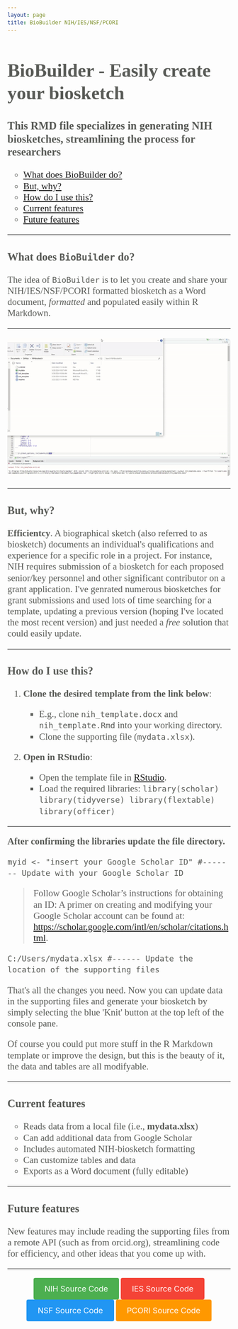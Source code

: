 ```yaml
---
layout: page
title: BioBuilder NIH/IES/NSF/PCORI 
---
```


<ul style="color: #585A56; font-family: Aptos; font-size: 1.50em; line-height: 1.2; padding: 0;">

# BioBuilder - Easily create your biosketch

### This RMD file specializes in generating NIH biosketches, streamlining the process for researchers 

- [What does BioBuilder do?](#what-does-biobuilder-do)
- [But, why?](#buy-why)
- [How do I use this?](#how-do-i-use-this)
- [Current features](#current-features)
- [Future features](#future-features)

---

### What does `BioBuilder` do?

The idea of `BioBuilder` is to let you create and share your NIH/IES/NSF/PCORI formatted biosketch as a Word document, *formatted* and populated easily within R Markdown.    

---

<div style="text-align: center; margin-top: 20px;">
  <img src="/assets/img/nihbio.gif" alt="Biosketch GIF" style="width: 600px; height: auto; border-radius: 8px;">
</div>


---

### But, why?

**Efficientcy**. A biographical sketch (also referred to as biosketch) documents an individual's qualifications and experience for a specific role in a project. For instance, NIH requires submission of a biosketch for each proposed senior/key personnel and other significant contributor on a grant application. I've genrated numerous biosketches for grant submissions and used lots of time searching for a template, updating a previous version (hoping I've located the most recent version) and just needed a *free* solution that could easily update.   

---

### How do I use this?

1. **Clone the desired template from the link below**:
   - E.g., clone `nih_template.docx` and `nih_template.Rmd` into your working directory.
   - Clone the supporting file (`mydata.xlsx`).

1. **Open in RStudio**:
   - Open the template file in [RStudio](https://www.rstudio.com/).
   - Load the required libraries: `library(scholar) library(tidyverse) library(flextable) library(officer)`

---

**After confirming the libraries update the file directory.**  

`myid <- "insert your Google Scholar ID" #------- Update with your Google Scholar ID`

> Follow Google Scholar’s instructions for obtaining an ID: A primer on creating and modifying your Google Scholar account can be found at: https://scholar.google.com/intl/en/scholar/citations.html.


`C:/Users/mydata.xlsx #------ Update the location of the supporting files`


That's all the changes you need. Now you can update data in the supporting files and generate your biosketch by simply selecting the blue 'Knit' button at the top left of the console pane. 

Of course you could put more stuff in the R Markdown template or improve the design, but this is the beauty of it, the data and tables are all modifyable. 

---

### Current features

- Reads data from a local file (i.e., **mydata.xlsx**)
- Can add additional data from Google Scholar 
- Includes automated NIH-biosketch formatting  
- Can customize tables and data 
- Exports as a Word document (fully editable) 

---

### Future features

New features may include reading the supporting files from a remote API (such as from orcid.org), streamlining code for efficiency, and other ideas that you come up with. 

</ul>

---

<div style="text-align: center; margin-top: 20px;">
  <a href="https://github.com/wwwaylon/NIHbiosketch" target="_blank" style="background-color: #4CAF50; color: white; padding: 14px 25px; text-align: center; text-decoration: none; display: inline-block; font-size: 1.25em; border-radius: 4px; transition: background-color 0.3s;">NIH Source Code</a>
  <a href="https://www.google.com" target="_blank" style="background-color: #f44336; color: white; padding: 14px 25px; text-align: center; text-decoration: none; display: inline-block; font-size: 1.25em; border-radius: 4px; transition: background-color 0.3s;">IES Source Code</a>
  <a href="https://www.google.com" target="_blank" style="background-color: #2196F3; color: white; padding: 14px 25px; text-align: center; text-decoration: none; display: inline-block; font-size: 1.25em; border-radius: 4px; transition: background-color 0.3s;">NSF Source Code</a>
  <a href="https://www.google.com" target="_blank" style="background-color: #FF9800; color: white; padding: 14px 25px; text-align: center; text-decoration: none; display: inline-block; font-size: 1.25em; border-radius: 4px; transition: background-color 0.3s;">PCORI Source Code</a>
</div>

<style>
a:hover {
  background-color: #555 !important;
}
</style>
